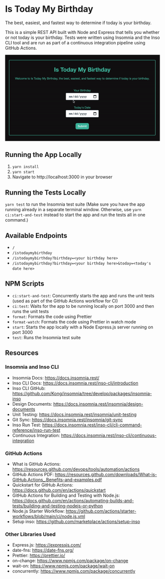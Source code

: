 # Is Today My Birthday

The best, easiest, and fastest way to determine if today is your birthday.

This is a simple REST API built with Node and Express that tells you whether or not today is your birthday. Tests were written using Insomnia and the Inso CLI tool and are run as part of a continuous integration pipeline using GitHub Actions.

![Is Today My Birthday - Demo](./demo/IsTodayMyBirthdayDemo.gif)

## Running the App Locally

1. `yarn install`
2. `yarn start`
3. Navigate to http://localhost:3000 in your browser

## Running the Tests Locally

`yarn test` to run the Insomnia test suite (Make sure you have the app running already in a separate terminal window. Otherwise, use `yarn ci:start-and-test` instead to start the app and run the tests all in one command.)

## Available Endpoints

- `/`
- `/istodaymybirthday`
- `/istodaymybirthday?birthday=<your birthday here>`
- `/istodaymybirthday?birthday=<your birthday here>&today=<today's date here>`

## NPM Scripts

- `ci:start-and-test`: Concurrently starts the app and runs the unit tests (used as part of the GitHub Actions workflow for CI)
- `ci:test`: Waits for the app to be running locally on port 3000 and then runs the unit tests
- `format`: Formats the code using Prettier
- `format-watch`: Formats the code using Prettier in watch mode
- `start`: Starts the app locally with a Node Express.js server running on port 3000
- `test`: Runs the Insomnia test suite

## Resources

### Insomnia and Inso CLI

- Insomnia Docs: https://docs.insomnia.rest/
- Inso CLI Docs: https://docs.insomnia.rest/inso-cli/introduction
- Inso CLI GitHub: https://github.com/Kong/insomnia/tree/develop/packages/insomnia-inso
- Design Documents: https://docs.insomnia.rest/insomnia/design-documents
- Unit Testing: https://docs.insomnia.rest/insomnia/unit-testing
- Git Sync: https://docs.insomnia.rest/insomnia/git-sync
- Inso Run Test: https://docs.insomnia.rest/inso-cli/cli-command-reference/inso-run-test
- Continuous Integration: https://docs.insomnia.rest/inso-cli/continuous-integration

### GitHub Actions

- What is GitHub Actions: https://resources.github.com/devops/tools/automation/actions
- GitHub Actions PDF: https://resources.github.com/downloads/What-is-GitHub.Actions_.Benefits-and-examples.pdf
- Quickstart for GitHub Actions: https://docs.github.com/en/actions/quickstart
- GitHub Actions for Building and Testing with Node.js: https://docs.github.com/en/actions/automating-builds-and-tests/building-and-testing-nodejs-or-python
- Node.js Starter Workflow: https://github.com/actions/starter-workflows/blob/main/ci/node.js.yml
- Setup inso: https://github.com/marketplace/actions/setup-inso

### Other Libraries Used

- Express.js: https://expressjs.com/
- date-fns: https://date-fns.org/
- Prettier: https://prettier.io/
- on-change: https://www.npmjs.com/package/on-change
- wait-on: https://www.npmjs.com/package/wait-on
- concurrently: https://www.npmjs.com/package/concurrently
